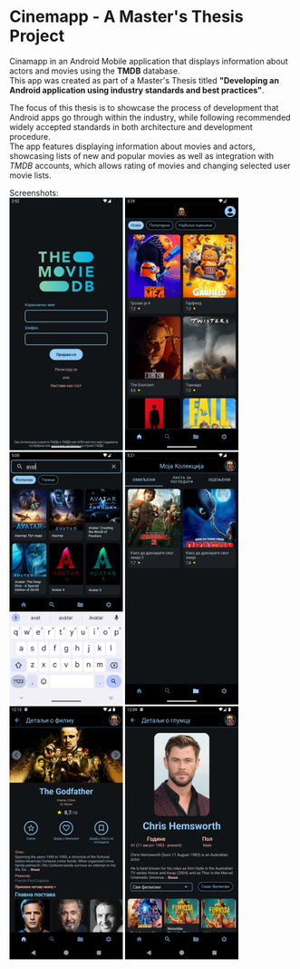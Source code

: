 # Cinemapp - A Master's Thesis Project
Cinamapp in an Android Mobile application that displays information about actors and movies using the <b>TMDB</b> database.</br>
This app was created as part of a Master's Thesis titled <b>"Developing an Android application using industry standards and best practices"</b>.

The focus of this thesis is to showcase the process of development that Android apps go through within the industry, while following recommended widely accepted standards in both architecture and development procedure.</br>
The app features displaying information about movies and actors, showcasing lists of new and popular movies as well as integration with <i>TMDB</i> accounts, which allows rating of movies and changing selected user movie lists.

Screenshots:</br>
<img src="https://github.com/SomewhatWhelmed/cinemapp/blob/main/Screenshots/Authentication_Screen_SR.png" width=200px/>
<img src="https://github.com/SomewhatWhelmed/cinemapp/blob/main/Screenshots/Home-Screen.png" width=200px/>
<img src="https://github.com/SomewhatWhelmed/cinemapp/blob/main/Screenshots/Search-Movie.png" width=200px/>
<img src="https://github.com/SomewhatWhelmed/cinemapp/blob/main/Screenshots/My-Collection.png" width=200px/>
<img src="https://github.com/SomewhatWhelmed/cinemapp/blob/main/Screenshots/Movie-Details-Signed-In.png" width=200px/>
<img src="https://github.com/SomewhatWhelmed/cinemapp/blob/main/Screenshots/Actor-Details.png" width=200px/>

